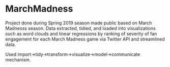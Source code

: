 # MarchMadness

Project done during Spring 2019 season made public based on March Madnesss season.
Data extracted, tidied, and loaded into visualizations such as word clouds and linear regressions by ranking of 
severity of fan engagement for each March Madness game via Twitter API and streamlined data.

Used import->tidy->transform->visualize->model->communicate mechanism. 
